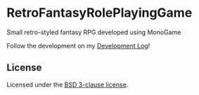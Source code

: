 # RetroFantasyRolePlayingGame

Small retro-styled fantasy RPG developed using MonoGame

Follow the development on my [Development Log](DevelopmentLog.md)!

## License

Licensed under the [BSD 3-clause license](LICENSE.md).
